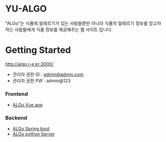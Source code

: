 # YU-ALGO
"ALGo"는 식품에 알레르기가 있는 사람들뿐만 아니라 식품의 알레르기 정보를 얻고자 하는 사람들에게 식품 정보를 제공해주는 웹 사이트 입니다.

# Getting Started
http://algo.r-e.kr:3000/
+ 관리자 권한 ID : admin@admin.com
+ 관리자 권한 PW : admin@123

### Frontend
+ [ALGo Vue app](https://github.com/YU-ALGO/algo-fe)

### Backend
+ [ALGo Spring boot](https://github.com/YU-ALGO/algo-be)
+ [ALGo python Server](https://github.com/YU-ALGO/algo-ai)
